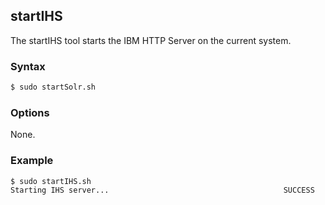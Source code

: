 ## startIHS

The startIHS tool starts the IBM HTTP Server on the current system.

### Syntax

```Bash
$ sudo startSolr.sh
```

### Options

None.

### Example

```Bash
$ sudo startIHS.sh
Starting IHS server...                                       SUCCESS
```